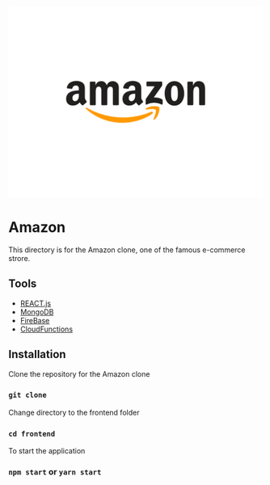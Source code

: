 ![amazon img](frontend/public/static/R42a7861bb1a403af534b18986ab4e198.png)
  # Amazon
  
  This directory is for the Amazon clone, one of the famous e-commerce strore. 

  ## Tools 
   - [REACT.js](REACT.js)
   - [MongoDB](MongoDB)
   - [FireBase](FireBase)
   - [CloudFunctions](CloudFunctions)

  ## Installation
   Clone the repository for the Amazon clone
  
   ### `git clone`
  
  Change directory to the frontend folder
  
  ### `cd frontend`
  
  To start the application
  
  ### `npm start` or  `yarn start`
  
  